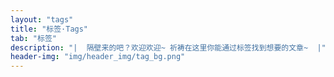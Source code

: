 ```yaml
---
layout: "tags"
title: "标签·Tags"
tab: "标签"
description: "|  隔壁来的吧？欢迎欢迎~ 祈祷在这里你能通过标签找到想要的文章~  |"
header-img: "img/header_img/tag_bg.png"
---
```

